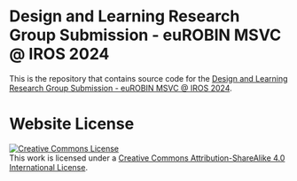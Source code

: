 # Design and Learning Research Group Submission - euROBIN MSVC @ IROS 2024

This is the repository that contains source code for the [Design and Learning Research Group Submission - euROBIN MSVC @ IROS 2024](https://msvc-dlrg.github.io).

# Website License
<a rel="license" href="http://creativecommons.org/licenses/by-sa/4.0/"><img alt="Creative Commons License" style="border-width:0" src="https://i.creativecommons.org/l/by-sa/4.0/88x31.png" /></a><br />This work is licensed under a <a rel="license" href="http://creativecommons.org/licenses/by-sa/4.0/">Creative Commons Attribution-ShareAlike 4.0 International License</a>.
